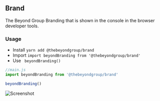 ## Brand

The Beyond Group Branding that is shown in the console in the browser developer tools.

### Usage

- Install `yarn add @thebeyondgroup/brand`
- Import `import beyondBranding from '@thebeyondgroup/brand'`
- Use ` beyondBranding()`

``` javascript
//main.js
import beyondBranding from '@thebeyondgroup/brand'

beyondBranding()
```

![Screenshot](../beyond-branding/assets/BeyondBrandScreenshot.png)
